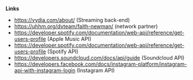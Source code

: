 **Links**

- https://vydia.com/about/ (Streaming back-end)
- https://uhhm.org/dvteam/faith-newman/ (network partner)
- https://developer.spotify.com/documentation/web-api/reference/get-users-profile (Apple Music API)
- https://developer.spotify.com/documentation/web-api/reference/get-users-profile (Spotify API)
- https://developers.soundcloud.com/docs/api/guide (Soundcloud API)
- https://developers.facebook.com/docs/instagram-platform/instagram-api-with-instagram-login (Instagram API)
